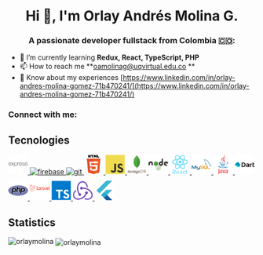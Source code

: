 <h1 align="center">Hi 👋, I'm Orlay Andrés Molina G.</h1>
<h3 align="center">A passionate developer fullstack from Colombia 🇨🇴: </h3>

- 🌱 I’m currently learning **Redux, React, TypeScript, PHP**
- 📫 How to reach me **oamolinag@uqvirtual.edu.co **
- 📄 Know about my experiences [https://www.linkedin.com/in/orlay-andres-molina-gomez-71b470241/](https://www.linkedin.com/in/orlay-andres-molina-gomez-71b470241/)

<h3 align="left">Connect with me:</h3>

## Tecnologies

<p align="left">
  <a href="https://expressjs.com" target="_blank" rel="noreferrer">
    <img src="https://raw.githubusercontent.com/devicons/devicon/master/icons/express/express-original-wordmark.svg" alt="express" width="40" height="40" />
  </a>
  <a href="https://firebase.google.com/" target="_blank" rel="noreferrer">
    <img src="https://www.vectorlogo.zone/logos/firebase/firebase-icon.svg" alt="firebase" width="40" height="40" />
  </a>
  <a href="https://git-scm.com/" target="_blank" rel="noreferrer">
    <img src="https://www.vectorlogo.zone/logos/git-scm/git-scm-icon.svg" alt="git" width="40" height="40" />
  </a>
  <a href="https://www.w3.org/html/" target="_blank" rel="noreferrer">
    <img src="https://raw.githubusercontent.com/devicons/devicon/master/icons/html5/html5-original-wordmark.svg" alt="html5" width="40" height="40" />
  </a>
  <a href="https://developer.mozilla.org/en-US/docs/Web/JavaScript" target="_blank" rel="noreferrer">
    <img src="https://raw.githubusercontent.com/devicons/devicon/master/icons/javascript/javascript-original.svg" alt="javascript" width="40" height="40" />
  </a>
  <a href="https://www.mongodb.com/" target="_blank" rel="noreferrer">
    <img src="https://raw.githubusercontent.com/devicons/devicon/master/icons/mongodb/mongodb-original-wordmark.svg" alt="mongodb" width="40" height="40" />
  </a>
  <a href="https://nodejs.org" target="_blank" rel="noreferrer">
    <img src="https://raw.githubusercontent.com/devicons/devicon/master/icons/nodejs/nodejs-original-wordmark.svg" alt="nodejs" width="40" height="40" />
  </a>
  <a href="https://reactjs.org/" target="_blank" rel="noreferrer">
    <img src="https://raw.githubusercontent.com/devicons/devicon/master/icons/react/react-original-wordmark.svg" alt="react" width="40" height="40" />
  </a>
  <a href="https://www.mysql.com/" target="_blank" rel="noreferrer">
    <img src="https://raw.githubusercontent.com/devicons/devicon/master/icons/mysql/mysql-original-wordmark.svg" alt="mysql" width="40" height="40" />
  </a>
  <a href="https://www.java.com/" target="_blank" rel="noreferrer">
    <img src="https://raw.githubusercontent.com/devicons/devicon/master/icons/java/java-original-wordmark.svg" alt="java" width="40" height="40" />
  </a>
  <a href="https://www.dart.dev/" target="_blank" rel="noreferrer">
    <img src="https://raw.githubusercontent.com/devicons/devicon/master/icons/dart/dart-original-wordmark.svg" alt="dart" width="40" height="40" />
  </a>
  <a href="https://www.php.net/" target="_blank" rel="noreferrer">
    <img src="https://github.com/devicons/devicon/blob/master/icons/php/php-original.svg" alt="php" width="40" height="40" />
  </a>
  <a href="https://www.laravel.com/" target="_blank" rel="noreferrer">
    <img src="https://github.com/devicons/devicon/blob/master/icons/laravel/laravel-original-wordmark.svg" alt="laravel" width="40" height="50" />
  </a>
  <a href="https://www.typescriptlang.org/" target="_blank" rel="noreferrer">
    <img src="https://github.com/devicons/devicon/blob/master/icons/typescript/typescript-original.svg" alt="typescript" width="40" height="40" />
  </a>
  <a href="https://es.redux.js.org/" target="_blank" rel="noreferrer">
    <img src="https://github.com/devicons/devicon/blob/master/icons/redux/redux-original.svg" alt="redux" width="40" height="40" />
  </a>
  <a href="https://flutter.dev/" target="_blank" rel="noreferrer">
    <img src="https://github.com/devicons/devicon/blob/master/icons/flutter/flutter-original.svg" alt="flutter" width="40" height="40" />
  </a>
</p>

## Statistics


<p><img align="left" src="https://github-readme-stats.vercel.app/api/top-langs?username=orlaymolina&show_icons=true&locale=en&layout=compact" alt="orlaymolina" /></p>

<p>&nbsp;<img align="center" src="https://github-readme-stats.vercel.app/api?username=orlaymolina&show_icons=true&locale=en" alt="orlaymolina" /></p>
